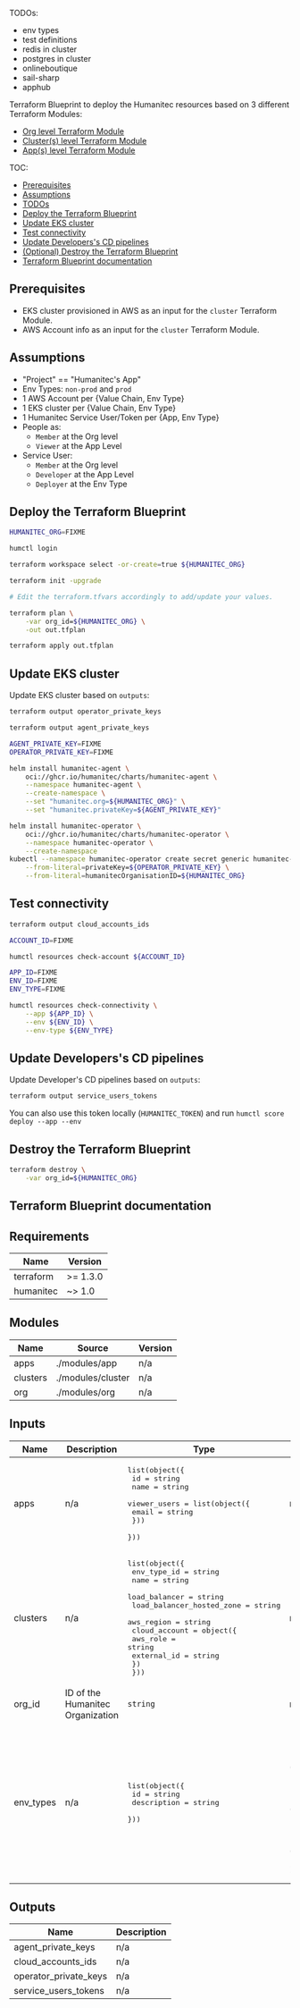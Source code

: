 TODOs:
- env types
- test definitions
- redis in cluster
- postgres in cluster
- onlineboutique
- sail-sharp
- apphub

Terraform Blueprint to deploy the Humanitec resources based on 3 different Terraform Modules:
- [Org level Terraform Module](../modules/org/README.md)
- [Cluster(s) level Terraform Module](../modules/cluster/README.md)
- [App(s) level Terraform Module](../modules/app/README.md)

TOC:
- [Prerequisites](#prerequisites)
- [Assumptions](#assumptions)
- [TODOs](#todos)
- [Deploy the Terraform Blueprint](#deploy-the-terraform-blueprint)
- [Update EKS cluster](#update-eks-cluster)
- [Test connectivity](#test-connectivity)
- [Update Developers's CD pipelines](#update-developerss-cd-pipelines)
- [(Optional) Destroy the Terraform Blueprint](#destroy-the-terraform-blueprint)
- [Terraform Blueprint documentation](#terraform-blueprint-documentation)

## Prerequisites

- EKS cluster provisioned in AWS as an input for the `cluster` Terraform Module.
- AWS Account info as an input for the `cluster` Terraform Module.

## Assumptions

- "Project" == "Humanitec's App"
- Env Types: `non-prod` and `prod`
- 1 AWS Account per {Value Chain, Env Type}
- 1 EKS cluster per {Value Chain, Env Type}
- 1 Humanitec Service User/Token per {App, Env Type}
- People as:
  - `Member` at the Org level
  - `Viewer` at the App Level
- Service User:
  - `Member` at the Org level
  - `Developer` at the App Level
  - `Deployer` at the Env Type

## Deploy the Terraform Blueprint

```bash
HUMANITEC_ORG=FIXME

humctl login

terraform workspace select -or-create=true ${HUMANITEC_ORG}

terraform init -upgrade

# Edit the terraform.tfvars accordingly to add/update your values.

terraform plan \
    -var org_id=${HUMANITEC_ORG} \
    -out out.tfplan

terraform apply out.tfplan
```

## Update EKS cluster

Update EKS cluster based on `outputs`:
```bash
terraform output operator_private_keys

terraform output agent_private_keys
```

```bash
AGENT_PRIVATE_KEY=FIXME
OPERATOR_PRIVATE_KEY=FIXME

helm install humanitec-agent \
    oci://ghcr.io/humanitec/charts/humanitec-agent \
    --namespace humanitec-agent \
    --create-namespace \
    --set "humanitec.org=${HUMANITEC_ORG}" \
    --set "humanitec.privateKey=${AGENT_PRIVATE_KEY}"

helm install humanitec-operator \
    oci://ghcr.io/humanitec/charts/humanitec-operator \
    --namespace humanitec-operator \
    --create-namespace
kubectl --namespace humanitec-operator create secret generic humanitec-operator-private-key \
    --from-literal=privateKey=${OPERATOR_PRIVATE_KEY} \
    --from-literal=humanitecOrganisationID=${HUMANITEC_ORG}
```

## Test connectivity

```bash
terraform output cloud_accounts_ids

ACCOUNT_ID=FIXME

humctl resources check-account ${ACCOUNT_ID}

APP_ID=FIXME
ENV_ID=FIXME
ENV_TYPE=FIXME

humctl resources check-connectivity \
    --app ${APP_ID} \
    --env ${ENV_ID} \
    --env-type ${ENV_TYPE}
```

## Update Developers's CD pipelines

Update Developer's CD pipelines based on `outputs`:
```bash
terraform output service_users_tokens
```

You can also use this token locally (`HUMANITEC_TOKEN`) and run `humctl score deploy --app --env`

## Destroy the Terraform Blueprint
```bash
terraform destroy \
    -var org_id=${HUMANITEC_ORG}
```

## Terraform Blueprint documentation

<!-- BEGIN_TF_DOCS -->
## Requirements

| Name | Version |
|------|---------|
| terraform | >= 1.3.0 |
| humanitec | ~> 1.0 |

## Modules

| Name | Source | Version |
|------|--------|---------|
| apps | ./modules/app | n/a |
| clusters | ./modules/cluster | n/a |
| org | ./modules/org | n/a |

## Inputs

| Name | Description | Type | Default | Required |
|------|-------------|------|---------|:--------:|
| apps | n/a | <pre>list(object({<br/>    id   = string<br/>    name = string<br/>    viewer_users = list(object({<br/>      email = string<br/>    }))<br/>  }))</pre> | n/a | yes |
| clusters | n/a | <pre>list(object({<br/>    env_type_id               = string<br/>    name                      = string<br/>    load_balancer             = string<br/>    load_balancer_hosted_zone = string<br/>    aws_region                = string<br/>    cloud_account = object({<br/>      aws_role    = string<br/>      external_id = string<br/>    })<br/>  }))</pre> | n/a | yes |
| org\_id | ID of the Humanitec Organization | `string` | n/a | yes |
| env\_types | n/a | <pre>list(object({<br/>    id          = string<br/>    description = string<br/>  }))</pre> | <pre>[<br/>  {<br/>    "description": "Development",<br/>    "id": "development"<br/>  },<br/>  {<br/>    "description": "Staging",<br/>    "id": "staging"<br/>  },<br/>  {<br/>    "description": "Production",<br/>    "id": "production"<br/>  }<br/>]</pre> | no |

## Outputs

| Name | Description |
|------|-------------|
| agent\_private\_keys | n/a |
| cloud\_accounts\_ids | n/a |
| operator\_private\_keys | n/a |
| service\_users\_tokens | n/a |
<!-- END_TF_DOCS -->
